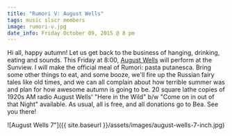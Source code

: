 ```yaml
---
title: "Rumori V: August Wells"
tags: music slscr members
image: rumori-v.jpg
date_info: Friday October 09, 2015 @ 8 pm
---
```


Hi all, happy autumn! Let us get back to the business of hanging, drinking,
eating and sounds. This Friday at 8:00, [August Wells](http://www.augustwells.com/)
will perform at the Sunview. I will make the official meal of Rumori: pasta
putanesca. Bring some other things to eat, and some booze, we'll fire up the
Russian fairy tales like old times, and we can all complain about how terrible
summer was and plan for how awesome autumn is going to be. 20 square lathe
copies of 1920s AM radio August Wells' "Here in the Wild" b/w "Come on in out
of that Night" available. As usual, all is free, and all donations go to Bea.
See you there!

![August Wells 7"]({{ site.baseurl }}/assets/images/august-wells-7-inch.jpg)
